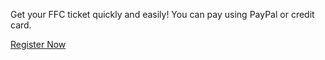 Get your FFC ticket quickly and easily! You can pay using PayPal or credit card.

<div class="button-container">
  <a class="ticket-button" target="_blank" rel="noopener" href="https://formfunctionclass9.eventbrite.com/#tickets">
    Register Now
  </a>
</div>